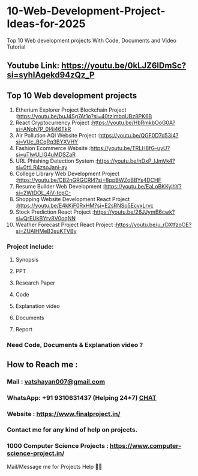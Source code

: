# 10-Web-Development-Project-Ideas-for-2025
Top 10 Web development projects With Code, Documents and Video Tutorial

## Youtube Link: https://youtu.be/0kLJZ6lDmSc?si=syhIAgekd94zQz_P

## Top 10 Web development projects

1. Etherium Explorer Project Blockchain Project   :https://youtu.be/buJ4Sg7At1o?si=40tzimbqUBz8PK6B
2. React Cryptocurrency Project                   :https://youtu.be/HbRmkbOoG0A?si=ANoh7P_0l4j46TkR
3. Air Pollution AQI Website Project              :https://youtu.be/QGF0D7d53i4?si=VUc_BCqRg3BYXVHY
4. Fashion Ecommerce Website                      :https://youtu.be/TRLH8fG-uyU?si=uTIwULIG4uMDSZaR
5. URL Phishing Detection System                  :https://youtu.be/nDxP_lJmVk4?si=0ttLR4zsoJani-ay
6. College Library Web Development Project        :https://youtu.be/CB2nGRGCRl4?si=8ppBWZoBBYs4DCHF
7. Resume Builder Web Development                 :https://youtu.be/EaLoBKKylhY?si=2WtDOL_4iV-tcpC-
8. Shopping Website Development React Project     :https://youtu.be/E4kKiF0RxHM?si=E2sRNSo5EcvxLrvc
9. Stock Prediction React Project                 :https://youtu.be/26JJymB6cwk?si=QrEUkBYrv8V0oqNN
10. Weather Forecast Project React Project        :https://youtu.be/u_rDXtfzoOE?si=ZUAlHMeB3suKTVBy

### Project include: 

1. Synopsis

2. PPT

3. Research Paper


4. Code

5. Explanation video

6. Documents

7. Report


### Need Code, Documents & Explanation video ? 

## How to Reach me :

### Mail : vatshayan007@gmail.com 

### WhatsApp: +91 9310631437 (Helping 24*7) **[CHAT](https://wa.me/message/CHWN2AHCPMAZK1)** 

### Website : https://www.finalproject.in/

### Contact me for any kind of help on projects.
### 1000 Computer Science Projects : https://www.computer-science-project.in/


Mail/Message me for Projects Help 🙏🏻         


